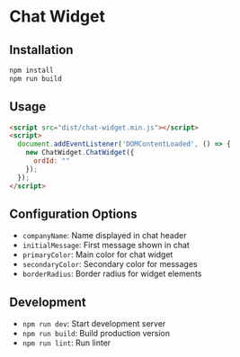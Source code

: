 # Chat Widget

## Installation

```bash
npm install
npm run build
```

## Usage

```html
<script src="dist/chat-widget.min.js"></script>
<script>
  document.addEventListener('DOMContentLoaded', () => {
    new ChatWidget.ChatWidget({
      ordId: ""
    });
  });
</script>
```

## Configuration Options

- `companyName`: Name displayed in chat header
- `initialMessage`: First message shown in chat
- `primaryColor`: Main color for chat widget
- `secondaryColor`: Secondary color for messages
- `borderRadius`: Border radius for widget elements

## Development

- `npm run dev`: Start development server
- `npm run build`: Build production version
- `npm run lint`: Run linter
